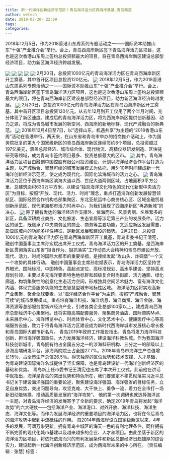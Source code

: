 ```yaml
---
title: 新一代海洋创新经济示范区！青岛海洋活力区西海岸奠基_青岛频道
author: wetech
date: 2019-02-20- 22:09
tags: 
categories: 
---
```

2018年12月5日，作为2018香港山东周系列专题活动之一——国际资本助推山东“十强”产业推介会”举行。会上，青岛西海岸新区签下青岛海洋活力区项目，这也是这次香港山东周上签约总投资额最大的项目，将在青岛西海岸新区建设总部型经济项目，助力新区海洋经济跨越发展。
<!-- more -->
                
<img align="center" border="0" src="http://p2.ifengimg.com/a/2019_08/8cb637a8d8e164b_size26_w900_h500.jpg" />
                
<img align="center" border="0" src="http://p1.ifengimg.com/a/2019_08/fa87238cede9ee8_size53_w500_h188.jpg" />
            
<img align="center" border="0" src="http://p0.ifengimg.com/a/2019_08/c6091427249daa3_size97_w500_h282.jpg" />
<img align="center" border="0" src="http://p2.ifengimg.com/a/2019_08/640fd6e9ca154e9_size101_w500_h332.jpg" />
<img align="center" border="0" src="http://p2.ifengimg.com/a/2019_08/e12a0bfa09a5721_size124_w500_h333.jpg" />
2月20日，总投资1000亿元的青岛海洋活力区在青岛西海岸新区开工奠基，其中首开区项目总投资120亿元。
<img align="center" border="0" src="http://p1.ifengimg.com/a/2019_08/7935f787672bb19_size122_w500_h332.jpg" />
2018年12月5日，作为2018香港山东周系列专题活动之一——国际资本助推山东“十强”产业推介会”举行。会上，青岛西海岸新区签下青岛海洋活力区项目，这也是这次香港山东周上签约总投资额最大的项目，将在青岛西海岸新区建设总部型经济项目，助力新区海洋经济跨越发展。
<img align="center" border="0" src="http://p1.ifengimg.com/a/2019_08/196580241493cc5_size88_w500_h201.jpg" />
2月20日，总投资1000亿元的青岛海洋活力区在青岛西海岸新区开工奠基，其中首开区项目总投资120亿元。从去年12月到开工仅用了两个半月时间，充分体现了新区速度。建成后的青岛海洋活力区，将为西海岸新区提供创新基因、动力之源，将成为青岛城市发展的新空间、西海岸的新地标群、现代产城融合的新典范。
<img align="center" border="0" src="http://p2.ifengimg.com/a/2019_08/8b336bb5099cdbb_size41_w500_h111.jpg" />
2018年12月4日至7日，以“选择山东，机遇共享”为主题的“2018香港山东周”活动在香港举行。两天来，在山东省和青岛市举办的招商推介活动上，作为国务院批复的第九个国家级新区的青岛西海岸新区连续签约8个项目，总投资超过197亿美元，涵盖总部经济、城市综合体、现代物流、高精仪器研发制造、区块链研究等领域，成为青岛市签约项目最多、投资总额最大的区市。
<img align="center" border="0" src="http://p2.ifengimg.com/a/2019_08/ba5682eb12aaacf_size96_w500_h332.jpg" />
其中，青岛海洋活力区项目由融创中国控股有限公司投资建设，计划以海洋经济合作平台打造为主题，以产城融合、智慧可续的城市发展模式为依托，用5-10年时间建成新一代海洋创新经济示范区，使之成为现代化、国际化滨海城市的活力之心。
<img align="center" border="0" src="http://p2.ifengimg.com/a/2019_08/1849a8b46c03dad_size118_w500_h281.jpg" />
青岛海洋活力区位于西海岸新区滨海大道以西、世纪大道两侧区域，占地面积3平方公里，总建筑面积630万平方米，以建设“独具海洋文化特色的现代化新型中央活力区”为目标，按照“开放、现代、活力、时尚”理念，重点打造海洋创新发展智慧领航区、国际经贸合作机构总部集聚区、东北亚航运中心商务核心区、区域金融贸易创新示范区、现代滨海都市活力时尚中心，为我们展现了西海岸新区“再造新城”的决心。
<img align="center" border="0" src="http://p2.ifengimg.com/a/2016/0810/204c433878d5cf9size1_w16_h16.png" />
除了拥有发达的海洋经济作支撑外，依海而兴、风景秀丽、名胜繁多的新区，具备深耕商业商务、文化旅游、生态宜居等涉足第三产业的发展条件。活力区的诞生，既继承了中央商务区的商业、商务等主要功能，又适应新区发展需要，彰显区域内的功能多样性特征，是新区发展和建设的趋势。
2月20日，总投资1000亿元的青岛海洋活力区在青岛西海岸新区开工奠基，青岛市委书记王清宪，融创中国董事会主席孙宏斌出席开工仪式。青岛海洋活力区的开工奠基，是西海岸新区贯彻落实山东省“担当作为、狠抓落实”工作动员大会精神和青岛市建设开放、现代、活力、时尚的国际大都市的重要举措，是接续发起“攻山头、炸碉堡”一个又一个攻势的具体行动。
融创中国董事会主席孙宏斌表示，青岛海洋活力区坚持世界眼光、国际标准、中国特色，高起点定位、高标准规划、高水平建设。坚持高点规划引领，主要以多元海洋要素特色地标群和超级复合时尚街廊、活力通廊、绿化廊道，构筑集聚性的创意化生态活力空间，形成独具空间艺术魅力、富有海洋文化内涵、体现完善服务功能的生态智慧型城市地标性区域。
海洋活力区将实现高新产业集聚，聚合全球要素，以“海洋经济合作平台”为主题，按照“产城融合、智慧可续”的城市发展模式，重点培育海洋科技、海洋信息、海洋商贸、海洋金融、海洋资源等总部服务型新兴经济产业，引进各类企业总部100家以上，建成青岛西海岸总部经济中心集聚地。还将实施高端配套服务，聚集商务酒店、国际商购Mall、未来展示中心、海洋博览中心、时尚体育中心、文化艺术中心、健康医疗中心等高端服务设施，致力于将青岛海洋活力区建设成为新时代西海岸城市发展核心增长极和青岛国际大都市新名片。
青岛2019年政府工作报告指出，青岛将发力海洋科技创新，担当海洋强国重任，大力发展海洋经济，建设海洋科教名城。作为我国海洋科技创新城市，青岛拥有约占全国五分之一的涉海科研机构、三分之一的部级以上涉海高端研发平台，涉海两院院士占全国27.7%。2018年青岛市海洋生产总值增长15％，占全市生产总值26.5％。得天独厚的区位优势和技术支撑、人才基础，为青岛建设国际海洋名城提供了坚实保障，也是青岛建设新一代海洋创新经济区的基础和优势。
青岛新上任市委书记王清宪也出席了本次开工仪式。此前他在讲话中就指出，海洋是青岛的突出优势和特色所在，我们要坚定不移贯彻落实习近平总书记关于建设海洋强国的重要论述，聚焦建设海洋强国、海洋强省的目标任务，立足自身优势，突出问题导向，攻坚克难、大干快上、勇争一流，着力在全市打一场新旧动能转换、推动高质量发展的“海洋攻势”。
他的第一次调研也就选择海洋这一主题，对青岛海洋经济的发展寄予了全新的要求，确定2019年青岛将发起“海洋攻势”的六大硬仗——包括海洋产业、海洋港口、对外开放、海洋科技、海洋生态、海洋文化等。而作为发展海洋经济的重要项目的海洋活力区，也将在今后青岛的海洋攻势中起到中流砥柱的作用。
自2014年西海岸设立国家级新区以来，4年多的发展，可谓万象更新。拥有青岛主城区的海天一色的有利地理条件，同样拥有不断完善的现代化城市基建以及越来越多的企业、人才和项目。由此坐落于新区的海洋活力区项目，将依托依海而兴的有利发展条件和新区总部经济日趋雄厚的综合实力，建设起新一代海洋创新经济示范区，成为西海岸未来的中心所在。
[责任编辑：张慧]
标签：
 
 
 
             
